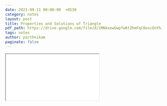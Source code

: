 ```yaml
---
date: 2021-09-11 00:00:00  +0530
category: notes
layout: post
title: Properties and Solutions of Triangle
pdf_path: https://drive.google.com/file/d/1MNkxewGwpfw6tZhmFqC0oscOnYhJP-y3/preview?usp=sharing
tags: notes
author: parthnikam
paginate: false
---
```


<iframe class="embed-pdf" src="{{ page.pdf_path }}#toolbar=0" seamless="seamless" scrolling="no" style="overflow:hidden"></iframe>
